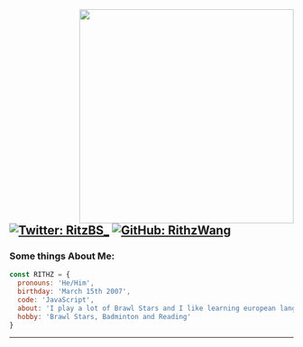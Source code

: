 <img src="https://github-readme-stats.vercel.app/api?username=RithzWang&show_icons=true&theme=radical" align="right" width="380">



[![Twitter: RitzBS_](https://img.shields.io/twitter/follow/RitzBS_?style=social&olor=BLACK&)](https://twitter.com/DEV_DIBSTER)
[![GitHub: RithzWang](https://img.shields.io/github/followers/RithzWang?color=BLACK&style=social)](https://github.com/DIBSTERYT)
---

### Some things About Me:

```js
const RITHZ = {
  pronouns: 'He/Him',
  birthday: 'March 15th 2007',
  code: 'JavaScript',
  about: 'I play a lot of Brawl Stars and I like learning european languages.',
  hobby: 'Brawl Stars, Badminton and Reading'
}
```
---
